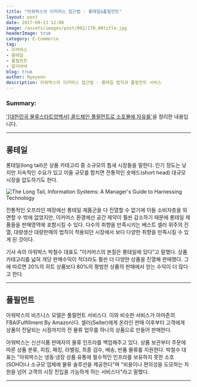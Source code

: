 ```yaml
---
title: "아워박스의 이커머스 접근법 - 롱테일&풀필먼트"
layout: post
date: 2017-09-13 12:08
image: /assets/images/post/002/170_00title.jpg
headerImage: true
category: E-Commerce
tag:
- 이커머스
- 롱테일
- 풀필먼트
- 알리바바
blog: true
author: Hyeyeon
description: 아워박스의 이커머스 접근법 - 롱테일 법칙과 풀필먼트 서비스
---
```


### Summary:

['[대한민국 물류스타트업백서] 콜드체인 풀필먼트로 소호몰에 자유를'](http://www.clomag.co.kr/article/2468)을 정리한 내용입니다.

---

## 롱테일

롱테일(long tail)은 상품 카테고리 중 소규모의 틈새 시장들을 말한다. 인기 정도는 낮지만 지속적인 수요가 있고 이들 규모를 합치면 전통적인 숏헤드(short head) 대규모 시장을 압도하기도 한다.

![The Long Tail, Information Systems: A Manager's Guide to Harnessing Technology](https://images.flatworldknowledge.com/gallaugher/gallaugher-fig03_002.jpg)
<br>

전통적인 오프라인 매장에선 롱테일 제품군을 다 진열할 수 없기에 이들 소비자층을 외면할 수 밖에 없었지만, 이커머스 환경에선 공간 제약이 훨씬 감소하기 때문에 롱테일 제품들을 판매영역에 포함시킬 수 있다. 다수의 취향을 만족시키는 베스트 셀러 위주의 진열, 대량생산 대량판매의 법칙이 적용되던 시장에서 보다 다양한 취향을 만족시킬 수 있게 된 것이다.

기사 속의 아워박스 박철수 대표도 "이커머스의 본질은 롱테일에 있다"고 말했다. 상품 카테고리를 넓혀 개당 판매수익이 적더라도 훨씬 더 다양한 상품을 진열해 판매했다. 그에 따르면 20%의 히트 상품보다 80%의 평범한 상품의 판매에서 얻는 수익이 더 많다고 한다.

---

## 풀필먼트

아워박스의 비즈니스 모델은 풀필먼트 서비스다. 이와 비슷한 서비스가 아마존의 FBA(Fulfillment By Amazon)다. 셀러(Seller)에게 온라인 판매 이후부터 고객에게 상품이 전달되는 시점까지의 전 물류 업무를 하나의 상품으로 만들어 판매한다.

아워박스는 신선식품 판매자의 물류 인프라를 백업해주고 있다. 상품 보관부터 주문에 따른 상품 분류, 피킹, 패킹, 라벨링, 최종 검수, 배송, 반품 물류를 지원한다. 박철수 대표는 "아워박스는 냉동·냉장 상품 유통에 필수적인 인프라를 보유하지 못한 소호(SOHO)나 소규모 업체에 물류 솔루션을 제공한다"며 "비용이나 편의성을 도모하는 차원을 넘어 고객의 시장 진입을 가능하게 하는 서비스다"라고 말했다.

---
